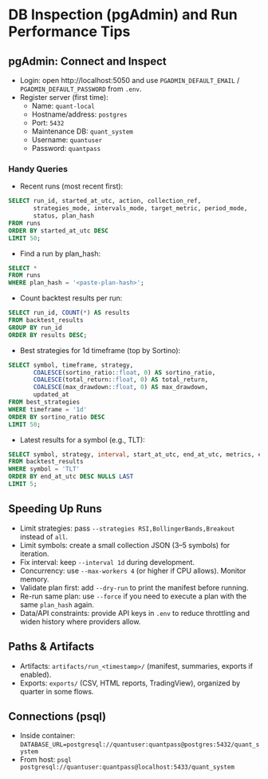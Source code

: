# DB Inspection (pgAdmin) and Run Performance Tips

## pgAdmin: Connect and Inspect

- Login: open http://localhost:5050 and use `PGADMIN_DEFAULT_EMAIL` / `PGADMIN_DEFAULT_PASSWORD` from `.env`.
- Register server (first time):
  - Name: `quant-local`
  - Hostname/address: `postgres`
  - Port: `5432`
  - Maintenance DB: `quant_system`
  - Username: `quantuser`
  - Password: `quantpass`

### Handy Queries

- Recent runs (most recent first):
```sql
SELECT run_id, started_at_utc, action, collection_ref,
       strategies_mode, intervals_mode, target_metric, period_mode,
       status, plan_hash
FROM runs
ORDER BY started_at_utc DESC
LIMIT 50;
```

- Find a run by plan_hash:
```sql
SELECT *
FROM runs
WHERE plan_hash = '<paste-plan-hash>';
```

- Count backtest results per run:
```sql
SELECT run_id, COUNT(*) AS results
FROM backtest_results
GROUP BY run_id
ORDER BY results DESC;
```

- Best strategies for 1d timeframe (top by Sortino):
```sql
SELECT symbol, timeframe, strategy,
       COALESCE(sortino_ratio::float, 0) AS sortino_ratio,
       COALESCE(total_return::float, 0) AS total_return,
       COALESCE(max_drawdown::float, 0) AS max_drawdown,
       updated_at
FROM best_strategies
WHERE timeframe = '1d'
ORDER BY sortino_ratio DESC
LIMIT 50;
```

- Latest results for a symbol (e.g., TLT):
```sql
SELECT symbol, strategy, interval, start_at_utc, end_at_utc, metrics, engine_ctx
FROM backtest_results
WHERE symbol = 'TLT'
ORDER BY end_at_utc DESC NULLS LAST
LIMIT 5;
```

## Speeding Up Runs

- Limit strategies: pass `--strategies RSI,BollingerBands,Breakout` instead of `all`.
- Limit symbols: create a small collection JSON (3–5 symbols) for iteration.
- Fix interval: keep `--interval 1d` during development.
- Concurrency: use `--max-workers 4` (or higher if CPU allows). Monitor memory.
- Validate plan first: add `--dry-run` to print the manifest before running.
- Re-run same plan: use `--force` if you need to execute a plan with the same `plan_hash` again.
- Data/API constraints: provide API keys in `.env` to reduce throttling and widen history where providers allow.

## Paths & Artifacts

- Artifacts: `artifacts/run_<timestamp>/` (manifest, summaries, exports if enabled).
- Exports: `exports/` (CSV, HTML reports, TradingView), organized by quarter in some flows.

## Connections (psql)

- Inside container: `DATABASE_URL=postgresql://quantuser:quantpass@postgres:5432/quant_system`
- From host: `psql postgresql://quantuser:quantpass@localhost:5433/quant_system`
